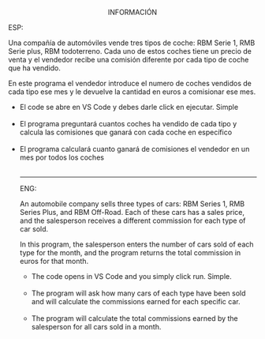 <p align="center">INFORMACIÓN</p>

ESP:

Una compañía de automóviles vende tres tipos de coche: RBM Serie 1, RMB Serie plus, RBM
todoterreno. Cada uno de estos coches tiene un precio de venta y el vendedor recibe una
comisión diferente por cada tipo de coche que ha vendido.

En este programa el vendedor introduce el numero de coches vendidos de cada tipo ese
mes y le devuelve la cantidad en euros a comisionar ese mes.

<ul>
<li>El code se abre en VS Code y debes darle click en ejecutar. Simple </li>
<br>
<li>El programa preguntará cuantos coches ha vendido de cada tipo y calcula las comisiones que ganará con cada coche en específico </li>
<br>

<li>El programa calculará cuanto ganará de comisiones el vendedor en un mes por todos los coches</li>
<br>


---

ENG:



An automobile company sells three types of cars: RBM Series 1, RMB Series Plus, and RBM Off-Road. Each of these cars has a sales price, and the salesperson receives a different commission for each type of car sold.

In this program, the salesperson enters the number of cars sold of each type for the month, and the program returns the total commission in euros for that month.

<ul>
<li>The code opens in VS Code and you simply click run. Simple.</li>
<br>
<li>The program will ask how many cars of each type have been sold and will calculate the commissions earned for each specific car.</li>
<br>

<li>The program will calculate the total commissions earned by the salesperson for all cars sold in a month.</li>
<br>
